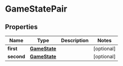 
# GameStatePair

## Properties
Name | Type | Description | Notes
------------ | ------------- | ------------- | -------------
**first** | [**GameState**](GameState.md) |  |  [optional]
**second** | [**GameState**](GameState.md) |  |  [optional]




